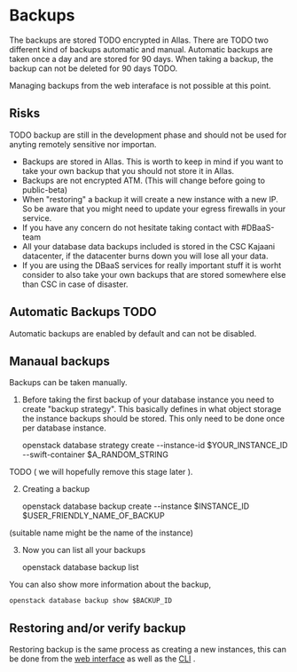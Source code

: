 # Backups

The backups are stored TODO encrypted in Allas. There are TODO two different kind of backups automatic and manual. Automatic backups are taken once a day and are stored for 90 days. When taking a backup, the backup can not be deleted for 90 days TODO.

Managing backups from the web interaface is not possible at this point.

## Risks

TODO backup are still in the development phase and should not be used for anyting remotely sensitive nor importan.

* Backups are stored in Allas. This is worth to keep in mind if you want to take your own backup that you should not store it in Allas.
* Backups are not encrypted ATM. (This will change before going to public-beta)
* When "restoring" a backup it will create a new instance with a new IP. So be aware that you might need to update your egress firewalls in your service.
* If you have any concern do not hesitate taking contact with \#DBaaS-team
* All your database data backups included is stored in the CSC Kajaani datacenter, if the datacenter burns down you will lose all your data.
* If you are using the DBaaS services for really important stuff it is worht consider to also take your own backups that are stored somewhere else than CSC in case of disaster.

## Automatic Backups TODO

Automatic backups are enabled by default and can not be disabled.

## Manaual backups

Backups can be taken manually. 

1. Before taking the first backup of your database instance you need to create "backup strategy". This basically defines in what object storage the instance backups should be stored. This only need to be done once per database instance.

    openstack database strategy create --instance-id $YOUR_INSTANCE_ID --swift-container $A_RANDOM_STRING

TODO ( we will hopefully remove this stage later ).

2. Creating a backup

    openstack database backup create --instance $INSTANCE_ID $USER_FRIENDLY_NAME_OF_BACKUP

(suitable name might be the name of the instance)

3. Now you can list all your backups

     openstack database backup list

You can also show more information about the backup,

    openstack database backup show $BACKUP_ID

## Restoring and/or verify backup

Restoring backup is the same process as creating a new instances, this can be done from the [web interface](web-interface.md) as well as the [CLI](cli.md) .

